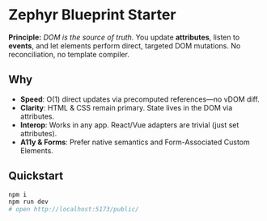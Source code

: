 # Zephyr Blueprint Starter

**Principle:** *DOM is the source of truth.* You update **attributes**, listen to **events**, and let elements perform direct, targeted DOM mutations. No reconciliation, no template compiler.

## Why
- **Speed**: O(1) direct updates via precomputed references—no vDOM diff.
- **Clarity**: HTML & CSS remain primary. State lives in the DOM via attributes.
- **Interop**: Works in any app. React/Vue adapters are trivial (just set attributes).
- **A11y & Forms**: Prefer native semantics and Form-Associated Custom Elements.

## Quickstart
```bash
npm i
npm run dev
# open http://localhost:5173/public/